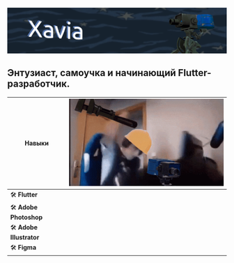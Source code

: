 ![баннер](assets/profile_banner.png)

Энтузиаст, самоучка и начинающий Flutter-разработчик.
---
| Навыки | ![Sentry Engineer GIF](assets/sentry-engineer.gif) |
|--------|:----------------------------------------------------:|
| 🛠 **Flutter** |                                              |
| 🛠 **Adobe Photoshop** |                                    |
| 🛠 **Adobe Illustrator** |                                  |
| 🛠 **Figma** |                                            |






<!--
**XaviaFlutter/XaviaFlutter** is a ✨ _special_ ✨ repository because its `README.md` (this file) appears on your GitHub profile.

Here are some ideas to get you started:

- 🔭 I’m currently working on ...
- 🌱 I’m currently learning ...
- 👯 I’m looking to collaborate on ...
- 🤔 I’m looking for help with ...
- 💬 Ask me about ...
- 📫 How to reach me: ...
- 😄 Pronouns: ...
- ⚡ Fun fact: ...
-->
